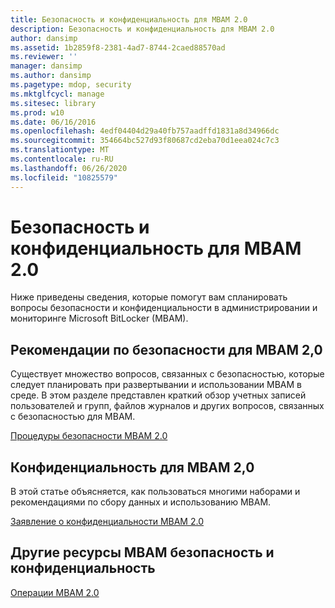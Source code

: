 ```yaml
---
title: Безопасность и конфиденциальность для MBAM 2.0
description: Безопасность и конфиденциальность для MBAM 2.0
author: dansimp
ms.assetid: 1b2859f8-2381-4ad7-8744-2caed88570ad
ms.reviewer: ''
manager: dansimp
ms.author: dansimp
ms.pagetype: mdop, security
ms.mktglfcycl: manage
ms.sitesec: library
ms.prod: w10
ms.date: 06/16/2016
ms.openlocfilehash: 4edf04404d29a40fb757aadffd1831a8d34966dc
ms.sourcegitcommit: 354664bc527d93f80687cd2eba70d1eea024c7c3
ms.translationtype: MT
ms.contentlocale: ru-RU
ms.lasthandoff: 06/26/2020
ms.locfileid: "10825579"
---
```

# Безопасность и конфиденциальность для MBAM 2.0


Ниже приведены сведения, которые помогут вам спланировать вопросы безопасности и конфиденциальности в администрировании и мониторинге Microsoft BitLocker (MBAM).

## Рекомендации по безопасности для MBAM 2,0


Существует множество вопросов, связанных с безопасностью, которые следует планировать при развертывании и использовании MBAM в среде. В этом разделе представлен краткий обзор учетных записей пользователей и групп, файлов журналов и других вопросов, связанных с безопасностью для MBAM.

[Процедуры безопасности MBAM 2.0](mbam-20-security-considerations-mbam-2.md)

## Конфиденциальность для MBAM 2,0


В этой статье объясняется, как пользоваться многими наборами и рекомендациями по сбору данных и использованию MBAM.

[Заявление о конфиденциальности MBAM 2.0](mbam-20-privacy-statement-mbam-2.md)

## Другие ресурсы MBAM безопасность и конфиденциальность


[Операции MBAM 2.0](operations-for-mbam-20-mbam-2.md)

 

 





